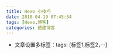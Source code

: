 ```yaml
---
title: Hexo 小技巧
date: 2018-04-19 07:45:54
tags: [Hexo,博客]
categories: 搭建博客
---
```

* 文章设置多标签：tags: [标签1,标签2，···]